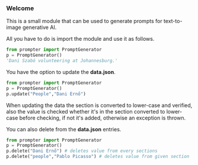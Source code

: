 ### Welcome

This is a small module that can be used to generate prompts for text-to-image generative AI.

All you have to do is import the module and use it as follows.

``` python
from prompter import PromptGenerator
p = PromptGenerator()
'Dani Szabó volunteering at Johannesburg.'
```

You have the option to update the **data.json**.

``` python
from prompter import PromptGenerator
p = PromptGenerator()
p.update("People","Dani Ernő")
```

When updating the data the section is converted to lower-case and verified, also the value is checked whether it's in the section converted to lower-case before checking, if not it's added, otherwise an exception is thrown.

You can also delete from the **data.json** entries.

``` python
from prompter import PromptGenerator
p = PromptGenerator()
p.delete("Dani Ernő") # deletes value from every sections
p.delete("people","Pablo Picasso") # deletes value from given section
```

